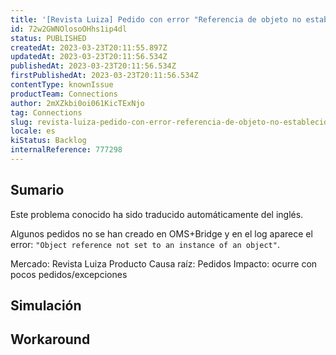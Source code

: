 ```yaml
---
title: '[Revista Luiza] Pedido con error "Referencia de objeto no establecida a una instancia de un objeto"'
id: 72w2GWNOlosoOHhs1ip4dl
status: PUBLISHED
createdAt: 2023-03-23T20:11:55.897Z
updatedAt: 2023-03-23T20:11:56.534Z
publishedAt: 2023-03-23T20:11:56.534Z
firstPublishedAt: 2023-03-23T20:11:56.534Z
contentType: knownIssue
productTeam: Connections
author: 2mXZkbi0oi061KicTExNjo
tag: Connections
slug: revista-luiza-pedido-con-error-referencia-de-objeto-no-establecida-a-una-instancia-de-un-objeto
locale: es
kiStatus: Backlog
internalReference: 777298
---
```


## Sumario

<div class="alert alert-info">
  <p>Este problema conocido ha sido traducido automáticamente del inglés.</p>
</div>


Algunos pedidos no se han creado en OMS+Bridge y en el log aparece el error: `"Object reference not set to an instance of an object"`.

Mercado: Revista Luiza
Producto Causa raíz: Pedidos
Impacto: ocurre con pocos pedidos/excepciones


##

## Simulación



## Workaround



